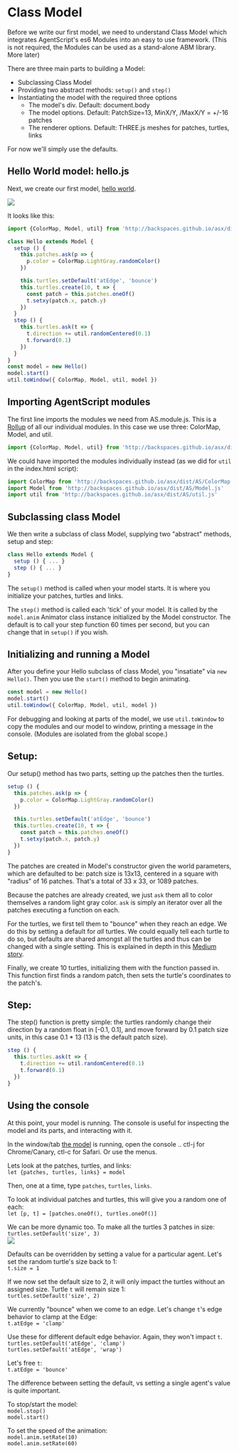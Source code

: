 # Class Model

Before we write our first model, we need to understand Class Model which integrates AgentScript's es6 Modules into an easy to use framework. (This is not required, the Modules can be used as a stand-alone ABM library. More later)

There are three main parts to building a Model:
* Subclassing Class Model
* Providing two abstract methods: `setup()` and `step()`
* Instantiating the model with the required three options
  * The model's div. Default: document.body
  * The model options. Default: PatchSize=13, MinX/Y, /MaxX/Y = +/-16 patches
  * The renderer options. Default: THREE.js meshes for patches, turtles, links

For now we'll simply use the defaults.

## Hello World model: hello.js

Next, we create our first model, [hello world](tutorial/?hello ":ignore").

![](data/hello.jpg)

It looks like this:
```javascript
import {ColorMap, Model, util} from 'http://backspaces.github.io/asx/dist/AS.module.js'

class Hello extends Model {
  setup () {
    this.patches.ask(p => {
      p.color = ColorMap.LightGray.randomColor()
    })

    this.turtles.setDefault('atEdge', 'bounce')
    this.turtles.create(10, t => {
      const patch = this.patches.oneOf()
      t.setxy(patch.x, patch.y)
    })
  }
  step () {
    this.turtles.ask(t => {
      t.direction += util.randomCentered(0.1)
      t.forward(0.1)
    })
  }
}
const model = new Hello()
model.start()
util.toWindow({ ColorMap, Model, util, model })
```

## Importing AgentScript modules
The first line imports the modules we need from AS.module.js. This is a [Rollup](https://rollupjs.org/) of all our individual modules. In this case we use three: ColorMap, Model, and util.

```javascript
import {ColorMap, Model, util} from 'http://backspaces.github.io/asx/dist/AS.module.js'
```

We could have imported the modules individually instead (as we did for `util` in the index.html script):
```javascript
import ColorMap from 'http://backspaces.github.io/asx/dist/AS/ColorMap.js'
import Model from 'http://backspaces.github.io/asx/dist/AS/Model.js'
import util from 'http://backspaces.github.io/asx/dist/AS/util.js'
```

## Subclassing class Model

We then write a subclass of class Model, supplying two "abstract" methods, setup and step:

```javascript
class Hello extends Model {
  setup () { ... }
  step () { ... }
}
```

The `setup()` method is called when your model starts. It is where you initialize your patches, turtles and links.

The `step()` method is called each 'tick' of your model. It is called by the `model.anim` Animator class instance initialized by the Model constructor. The default is to call your step function 60 times per second, but you can change that in `setup()` if you wish.

## Initializing and running a Model

After you define your Hello subclass of class Model, you "insatiate" via `new Hello()`. Then you use the `start()` method to begin animating.

```javascript
const model = new Hello()
model.start()
util.toWindow({ ColorMap, Model, util, model })
```

For debugging and looking at parts of the model, we use `util.toWindow` to copy the modules and our model to window, printing a message in the console. (Modules are isolated from the global scope.)

## Setup:

Our setup() method has two parts, setting up the patches then the turtles.

```javascript
setup () {
  this.patches.ask(p => {
    p.color = ColorMap.LightGray.randomColor()
  })

  this.turtles.setDefault('atEdge', 'bounce')
  this.turtles.create(10, t => {
    const patch = this.patches.oneOf()
    t.setxy(patch.x, patch.y)
  })
}
```

The patches are created in Model's constructor given the world parameters, which are defaulted to be: patch size is 13x13, centered in a square with "radius" of 16 patches. That's a total of 33 x 33, or 1089 patches.

Because the patches are already created, we just `ask` them all to color themselves a random light gray color. `ask` is simply an iterator over all the patches executing a function on each.

For the turtles, we first tell them to "bounce" when they reach an edge. We do this by setting a default for *all* turtles. We could equally tell each turtle to do so, but defaults are shared amongst all the turtles and thus can be changed with a single setting. This is explained in depth in this [Medium story](https://medium.com/dailyjs/two-headed-es6-classes-fe369c50b24).

Finally, we create 10 turtles, initializing them with the function passed in. This function first finds a random patch, then sets the turtle's coordinates to the patch's.

## Step:

The step() function is pretty simple: the turtles randomly change their direction by a random float in [-0.1, 0.1], and move forward by 0.1 patch size units, in this case 0.1 * 13 (13 is the default patch size).

```javascript
step () {
  this.turtles.ask(t => {
    t.direction += util.randomCentered(0.1)
    t.forward(0.1)
  })
}
```

## Using the console

At this point, your model is running. The console is useful for inspecting the model and its parts, and interacting with it.

In the window/tab [the model](tutorial/?hello ":ignore") is running, open the console .. ctl-j for Chrome/Canary, ctl-c for Safari. Or use the menus.

Lets look at the patches, turtles, and links: <br />
`let {patches, turtles, links} = model`

Then, one at a time, type `patches`, `turtles`, `links`.

To look at individual patches and turtles, this will give you a random one of each: <br />
`let [p, t] = [patches.oneOf(), turtles.oneOf()]`

We can be more dynamic too. To make all the turtles 3 patches in size: <br />
`turtles.setDefault('size', 3)` <br />
![](data/hello3.jpg)

Defaults can be overridden by setting a value for a particular agent. Let's set the random turtle's size back to 1: <br />
`t.size = 1`

If we now set the default size to 2, it will only impact the turtles without an assigned size. Turtle `t` will remain size 1: <br />
`turtles.setDefault('size', 2)`

We currently "bounce" when we come to an edge. Let's change `t`'s edge behavior to clamp at the Edge:  <br />
`t.atEdge = 'clamp'`

Use these for different default edge behavior. Again, they won't impact `t`. <br />
`turtles.setDefault('atEdge', 'clamp')` <br />
`turtles.setDefault('atEdge', 'wrap')`

Let's free `t`: <br />
`t.atEdge = 'bounce'`

The difference between setting the default, vs setting a single agent's value is quite important.

To stop/start the model: <br />
`model.stop()` <br />
`model.start()`

To set the speed of the animation: <br />
`model.anim.setRate(10)` <br />
`model.anim.setRate(60)`
